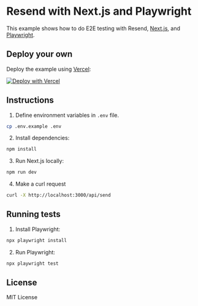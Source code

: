 # Resend with Next.js and Playwright

This example shows how to do E2E testing with Resend, [Next.js](https://nextjs.org), and [Playwright](https://playwright.dev).

## Deploy your own

Deploy the example using [Vercel](https://vercel.com):

[![Deploy with Vercel](https://vercel.com/button)](https://vercel.com/new/clone?repository-url=https://github.com/resend/resend-nextjs-app-router-example&project-name=resend-nextjs-app-router-example&repository-name=resend-nextjs-app-router-example&env=RESEND_API_KEY)

## Instructions

1. Define environment variables in `.env` file.

```sh
cp .env.example .env
```

2. Install dependencies:

```sh
npm install
```

3. Run Next.js locally:

```sh
npm run dev
```

4. Make a curl request

```sh
curl -X http://localhost:3000/api/send
```

## Running tests

1. Install Playwright:

```sh
npx playwright install
```

2. Run Playwright:

```sh
npx playwright test
```

## License

MIT License
